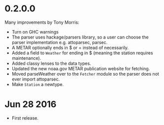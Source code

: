 # 0.2.0.0

Many improvements by Tony Morris:

* Turn on GHC warnings
* The parser uses hackage/parsers library, so a user can choose the parser implementation e.g. attoparsec, parsec.
* A METAR optionally ends in $ or = instead of necessarily.
* Added a field to `Weather` for ending in $ (meaning the station requires maintenance).
* Added classy lenses to the data types.
* Updated the new noaa.gov METAR publication website for fetching.
* Moved parseWeather over to the `Fetcher` module so the parser does not ever import attoparsec.
* Make `Station` a newtype.

# Jun 28 2016

* First release.
